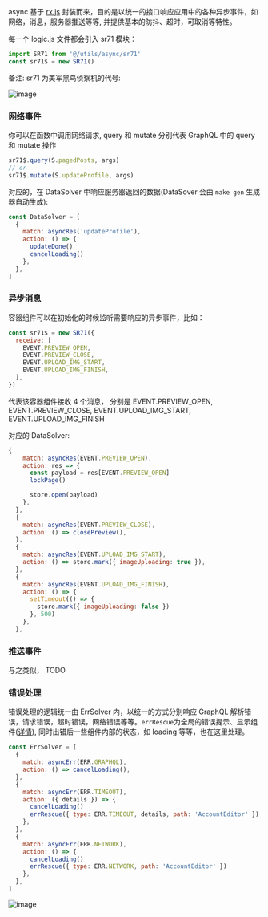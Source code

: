 async 基于 [rx.js](https://github.com/reactivex/rxjs) 封装而来，目的是以统一的接口响应应用中的各种异步事件，如网络，消息，服务器推送等等, 并提供基本的防抖、超时，可取消等特性。

每一个 logic.js 文件都会引入 sr71 模块：

```js
import SR71 from '@/utils/async/sr71'
const sr71$ = new SR71()
```

备注: sr71 为美军黑鸟侦察机的代号:

![image](https://user-images.githubusercontent.com/6184465/51725044-34d67380-209b-11e9-87a4-9edeec396958.png)

### 网络事件

你可以在函数中调用网络请求, query 和 mutate 分别代表 GraphQL 中的 query 和 mutate 操作

```js
sr71$.query(S.pagedPosts, args)
// or
sr71$.mutate(S.updateProfile, args)
```

对应的，在 DataSolver 中响应服务器返回的数据(DataSover 会由 `make gen` 生成器自动生成):

```js
const DataSolver = [
  {
    match: asyncRes('updateProfile'),
    action: () => {
      updateDone()
      cancelLoading()
    },
  },
]
```

### 异步消息

容器组件可以在初始化的时候监听需要响应的异步事件，比如：

```js
const sr71$ = new SR71({
  receive: [
    EVENT.PREVIEW_OPEN,
    EVENT.PREVIEW_CLOSE,
    EVENT.UPLOAD_IMG_START,
    EVENT.UPLOAD_IMG_FINISH,
  ],
})
```

代表该容器组件接收 4 个消息， 分别是 EVENT.PREVIEW_OPEN, EVENT.PREVIEW_CLOSE, EVENT.UPLOAD_IMG_START, EVENT.UPLOAD_IMG_FINISH

对应的 DataSolver:

```js
{
    match: asyncRes(EVENT.PREVIEW_OPEN),
    action: res => {
      const payload = res[EVENT.PREVIEW_OPEN]
      lockPage()

      store.open(payload)
    },
  },
  {
    match: asyncRes(EVENT.PREVIEW_CLOSE),
    action: () => closePreview(),
  },
  {
    match: asyncRes(EVENT.UPLOAD_IMG_START),
    action: () => store.mark({ imageUploading: true }),
  },
  {
    match: asyncRes(EVENT.UPLOAD_IMG_FINISH),
    action: () => {
      setTimeout(() => {
        store.mark({ imageUploading: false })
      }, 500)
    },
  },
```

### 推送事件

与之类似， TODO

### 错误处理

错误处理的逻辑统一由 ErrSolver 内，以统一的方式分别响应 GraphQL 解析错误，请求错误，超时错误，网络错误等等。`errRescue`为全局的错误提示、显示组件([详情](https://github.com/coderplanets/coderplanets_web/issues/340)), 同时出错后一些组件内部的状态，如 loading 等等，也在这里处理。

```js
const ErrSolver = [
  {
    match: asyncErr(ERR.GRAPHQL),
    action: () => cancelLoading(),
  },
  {
    match: asyncErr(ERR.TIMEOUT),
    action: ({ details }) => {
      cancelLoading()
      errRescue({ type: ERR.TIMEOUT, details, path: 'AccountEditor' })
    },
  },
  {
    match: asyncErr(ERR.NETWORK),
    action: () => {
      cancelLoading()
      errRescue({ type: ERR.NETWORK, path: 'AccountEditor' })
    },
  },
]
```

![image](https://user-images.githubusercontent.com/6184465/51435747-e5b6ca00-1cb9-11e9-8da7-19e027675dd5.png)
